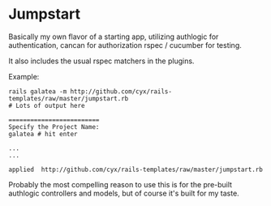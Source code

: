Jumpstart
=========

Basically my own flavor of a starting app, utilizing authlogic for authentication, cancan for authorization rspec / cucumber for testing.

It also includes the usual rspec matchers in the plugins.

Example:

    rails galatea -m http://github.com/cyx/rails-templates/raw/master/jumpstart.rb
    # Lots of output here

    =========================
    Specify the Project Name:
    galatea # hit enter
  
    ...
    ...

    applied  http://github.com/cyx/rails-templates/raw/master/jumpstart.rb
    

Probably the most compelling reason to use this is for the pre-built authlogic controllers and models, but of course it's built for my taste.
